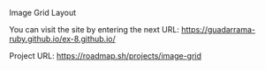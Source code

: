 Image Grid Layout

You can visit the site by entering the next URL: https://guadarrama-ruby.github.io/ex-8.github.io/

Project URL: https://roadmap.sh/projects/image-grid



